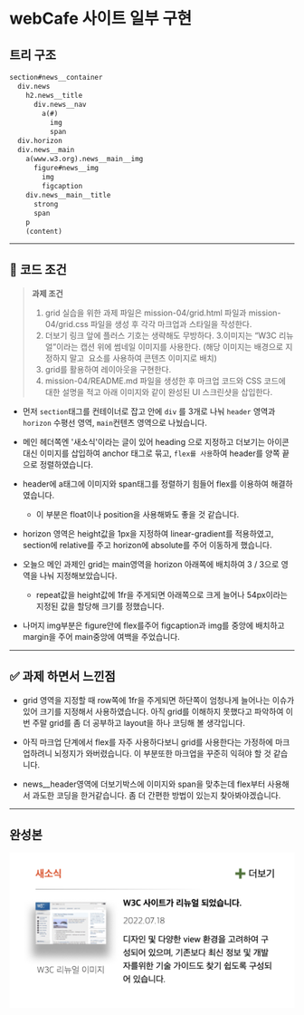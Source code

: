 # webCafe 사이트 일부 구현

## 트리 구조

```
section#news__container
  div.news
    h2.news__title
      div.news__nav
        a(#)
          img
          span
  div.horizon
  div.news__main
    a(www.w3.org).news__main__img
      figure#news__img
        img
        figcaption
    div.news__main__title
      strong
      span
    p
    (content)
```

---

## 🤔 코드 조건

> **과제 조건**
>
> 1. grid 실습을 위한 과제 파일은 mission-04/grid.html 파일과 mission-04/grid.css 파일을 생성 후 각각 마크업과 스타일을 작성한다.
> 2. 더보기 링크 앞에 플러스 기호는 생략해도 무방하다. 3.이미지는 “W3C 리뉴얼”이라는 캡션 위에 썸네일 이미지를 사용한다. (해당 이미지는 배경으로 지정하지 말고 <img> 요소를 사용하여 콘텐츠 이미지로 배치)
> 3. grid를 활용하여 레이아웃을 구현한다.
> 4. mission-04/README.md 파일을 생성한 후 마크업 코드와 CSS 코드에 대한 설명을 적고 아래 이미지와 같이 완성된 UI 스크린샷을 삽입한다.

- 먼저 `section`태그를 컨테이너로 잡고 안에 `div` 를 3개로 나눠 `header` 영역과 `horizon` 수평선 영역, `main`컨텐츠 영역으로 나눴습니다.

- 메인 헤더쪽엔 '새소식'이라는 글이 있어 heading 으로 지정하고 더보기는 아이콘대신 이미지를 삽입하여 anchor 태그로 묶고, `flex를 사용`하여 header를 양쪽 끝으로 정렬하였습니다.

- header에 a태그에 이미지와 span태그를 정렬하기 힘들어 flex를 이용하여 해결하였습니다.

  - 이 부분은 float이나 position을 사용해봐도 좋을 것 같습니다.

- horizon 영역은 height값을 1px을 지정하여 linear-gradient를 적용하였고, section에 relative를 주고 horizon에 absolute를 주어 이동하게 했습니다.

- 오늘으 메인 과제인 grid는 main영역을 horizon 아래쪽에 배치하여 3 / 3으로 영역을 나눠 지정해보았습니다.

  - repeat값을 height값에 1fr을 주게되면 아래쪽으로 크게 늘어나 54px이라는 지정된 값을 할당해 크기를 정했습니다.

- 나머지 img부분은 figure안에 flex를주어 figcaption과 img를 중앙에 배치하고 margin을 주어 main중앙에 여백을 주었습니다.

---

## ✅ 과제 하면서 느낀점

- grid 영역을 지정할 때 row쪽에 1fr을 주게되면 하단쪽이 엄청나게 늘어나는 이슈가 있어 크기를 지정해서 사용하였습니다. 아직 grid를 이해하지 못했다고 파악하여 이번 주말 grid를 좀 더 공부하고 layout을 하나 코딩해 볼 생각입니다.

- 아직 마크업 단계에서 flex를 자주 사용하다보니 grid를 사용한다는 가정하에 마크업하려니 뇌정지가 와버렸습니다. 이 부분또한 마크업을 꾸준히 익혀야 할 것 같습니다.

- news\_\_header영역에 더보기박스에 이미지와 span을 맞추는데 flex부터 사용해서 과도한 코딩을 한거같습니다. 좀 더 간편한 방법이 있는지 찾아봐야겠습니다.

---

## 완성본

![과제 완성 이미지](img/grid.png "완성본 이미지")
